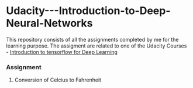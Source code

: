 # Udacity---Introduction-to-Deep-Neural-Networks

This repository consists of all the assignments completed by me for the learning purpose. The assigment are related to one of the Udacity Courses - [Introduction to tensorflow for Deep Learning](https://www.udacity.com/course/intro-to-tensorflow-for-deep-learning--ud187)
### **Assignment**
1. Conversion of Celcius to Fahrenheit

